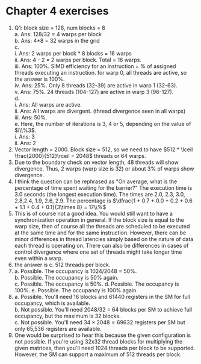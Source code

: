 # Chapter 4 exercises
1. Q1: block size = 128, num blocks = 8  
    a. Ans: 128/32 = 4 warps per block  
    b. Ans: 4*8 = 32 warps in the grid  
    c.     
            i. Ans: 2 warps per block * 8 blocks = 16 warps  
            ii. Ans: 4 - 2 = 2 warps per block. Total = 16 warps.  
            iii. Ans: 100%. SIMD efficiency for an instruction = % of assigned threads executing an instruction. for warp 0, all threads are active, so the answer is 100%.  
            iv. Ans: 25%. Only 8 threads (32-39) are active in warp 1 (32-63).  
            v. Ans: 75%. 24 threads (104-127) are active in warp 3 (96-127).  
    d.   
            i. Ans: All warps are active.  
            ii. Ans: All warps are divergent. (thread divergence seen in all warps)  
            iii. Ans: 50%.  
    e. Here, the number of iterations is 3, 4 or 5, depending on the value of $i\\%3$.  
            i. Ans: 3  
            ii. Ans: 2
2. Vector length = 2000. Block size = 512, so we need to have  $512 * \lceil \frac{2000}{512}\rceil = 2048$ threads or 64 warps.
3. Due to the boundary check on vector length, 48 threads will show divergence. Thus, 2 warps (warp size is 32) or about 3\% of warps show divergence.
4. I think the question can be rephrased as "On average, what is the percentage of time spent waiting for the barrier?" The execution time is 3.0 seconds (the longest execution time). The times are 2.0, 2.3, 3.0, 2.8,2.4, 1.9, 2.6, 2.9. The percentage is $\dfrac{1 + 0.7 + 0.0 + 0.2 + 0.6 + 1.1 + 0.4 + 0.1}{3\times 8} = 17\\%$
5. This is of course not a good idea. You would still want to have a synchronization operation in general. If the block size is equal to the warp size, then of course all the threads are scheduled to be executed at the same time and for the same instruction. However, there can be minor differences in thread latencies simply based on the nature of data each thread is operating on. There can also be differences in cases of control divergence where one set of threads might take longer time even within a warp. 
6. the answer is c. 512 threads per block.   
7.    
    a. Possible. The occupancy is 1024/2048 = 50\%.  
    b. Possible. The occupancy is 50\% again.  
    c. Possible. The occupancy is 50\%.
    d. Possible. The occupancy is 100\%.
    e. Possible. The occupancy is 100\% again.
8. a. Possible. You'll need 16 blocks and 61440 registers in the SM for full occupancy, which is available.   
    b. Not possible. You'll need 2048/32 = 64 blocks per SM to achieve full occupancy, but the maximum is 32 blocks.  
    c. Not possible. You'll need $34\times 2048 = 69632$ registers per SM but only 65,536 registers are available.
9. One would be surprised to hear this because the given configuration is not possible. If you're using 32x32 thread blocks for multiplying the given matrices, then you'll need 1024 threads per block to be supported. However, the SM can support a maximum of 512 threads per block. 

